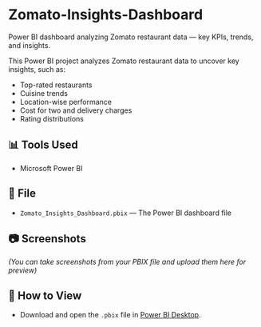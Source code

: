 # Zomato-Insights-Dashboard
Power BI dashboard analyzing Zomato restaurant data — key KPIs, trends, and insights.

This Power BI project analyzes Zomato restaurant data to uncover key insights, such as:

- Top-rated restaurants
- Cuisine trends
- Location-wise performance
- Cost for two and delivery charges
- Rating distributions

## 📊 Tools Used
- Microsoft Power BI

## 📁 File
- `Zomato_Insights_Dashboard.pbix` — The Power BI dashboard file

## 📷 Screenshots
*(You can take screenshots from your PBIX file and upload them here for preview)*

## 🚀 How to View
- Download and open the `.pbix` file in [Power BI Desktop](https://powerbi.microsoft.com/en-us/desktop/).


